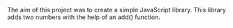 The aim of this project was to create a simple JavaScript library. This library adds two numbers with the help of an add() function. 
